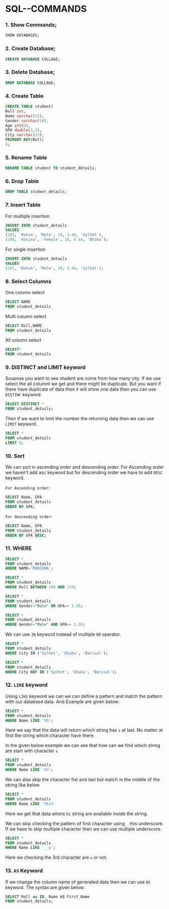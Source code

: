 # SQL--COMMANDS

### 1. Show Commands;

```sql
SHOW DATABASES;
```

### 2. Create Database;

```sql
CREATE DATABASE COLLAGE;
```

### 3. Delete Database;

```sql
DROP DATABASE COLLAGE;
```

### 4. Create Table

```sql
CREATE TABLE student(
Roll int,
Name varchar(15),
Gender varchar(10),
Age int(5),
GPA double(3,2),
City varchar(15),
PRIMARY KEY(Roll)
);
```

### 5. Rename Table

```sql
RENAME TABLE student TO student_details;
```

### 6. Drop Table

```sql
DROP TABLE student_details;
```

### 7. Insert Table

For multiple insertion

```sql
INSERT INTO student_details
VALUES
(103, 'Rahim', 'Male', 18, 3.44, 'Sylhet'),
(104, 'Hasina', 'Female', 10, 4.44, 'Dhaka');
```

For single insertion

```sql
INSERT INTO student_details
VALUES
(103, 'Rahim', 'Male', 18, 3.44, 'Sylhet');
```

### 8. Select Columns

One column select

```sql
SELECT NAME
FROM student_details
```

Multi column select

```sql
SELECT Roll,NAME
FROM student_details
```

All column select

```sql
SELECT*
FROM student_details
```

### 9. DISTINCT and LIMIT keyword

Soupose you want to see student are come from how many city. If we use select the all columnt we get and there might be duplicate. But you want if there have duplicate of data then it will show one data then you can use `DISTINC` keyword.

```sql
SELECT DISTINCT *
FROM student_details;
```

Then if we want to limit the number the returning data then we can use `LIMIT` keyword.

```sql
SELECT *
FROM student_details
LIMIT 5;
```

### 10. Sort

We can sort in ascending order and descending order. For Ascending order we haven't add asc keyword but for descending order we have to add `DESC` keyword.

`For Ascending order`:

```sql
SELECT Name, GPA
FROM student_details
ORDER BY GPA;
```

`For Descending order`:

```sql
SELECT Name, GPA
FROM student_details
ORDER BY GPA DESC;
```

### 11. WHERE

```sql
SELECT *
FROM student_details
WHERE NAME='MANSINA';
```

```sql
SELECT *
FROM student_details
WHERE Roll BETWEEN 100 AND 110;
```

```sql
SELECT *
FROM student_details
WHERE Gender="Male" OR GPA>= 3.50;
```

```sql
SELECT *
FROM student_details
WHERE Gender="Male" AND GPA>= 3.50;
```

We can use `IN` keyword instead of multiple `OR` operator.

```sql
SELECT *
FROM student_details
WHERE City IN ('Sylhet', 'Dhaka', 'Barisal');
```

```sql
SELECT *
FROM student_details
WHERE City NOT IN ('Sylhet', 'Dhaka', 'Barisal');
```

### 12. `LIKE` keyword

Using `LIKE` keyword we can we can define a pattern and match the pattern with our database data. And Example are given below:

```sql
SELECT *
FROM student_details
WHERE Name LIKE '%S';
```

Here we say that the data will return which string has `s` at last. No matter at first the string which character have there.

In the given below example we can see that how can we find which string are start with character `s`

```sql
SELECT *
FROM student_details
WHERE Name LIKE 'S%';
```

We can also skip the character fist and last but match in the middle of the string like below

```sql
SELECT *
FROM student_details
WHERE Name LIKE '%hi%'
```

Here we get that data where `hi` string are available inside the string.

We can skip checking the pattern of first character using `_` this underscore. If we have to skip multiple character then we can use multiple underscore.

```sql
SELECT *
FROM student_details
WHERE Name LIKE '__u';
```

Here we checking the 3rd character are `u` or not.

### 13. `AS` Keyword

If we change the column name of generated data then we can use `AS` keyword. The syntax are given below:

```sql
SELECT Roll as ID, Name AS First_Name
FROM student_details;
```
